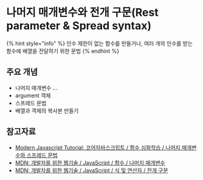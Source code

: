 # 나머지 매개변수와 전개 구문(Rest parameter & Spread syntax)

{% hint style="info" %}
인수 제한이 없는 함수를 만들거나, 여러 개의 인수를 받는 함수에 배열을 전달하기 위한 문법
{% endhint %}

## 주요 개념

- 나머지 매개변수 ...
- argument 객체
- 스프레드 문법
- 배열과 객체의 복사본 만들기

## 참고자료

- [Modern Javascript Tutorial: 코어자바스크립트 / 함수 심화학습 / 나머지 매개변수와 스프레드 문법](https://ko.javascript.info/rest-parameters-spread)
- [MDN: 개발자를 위한 웹기술 / JavaScript / 함수 / 나머지 매개변수](https://developer.mozilla.org/ko/docs/Web/JavaScript/Reference/Functions/rest_parameters)
- [MDN: 개발자를 위한 웹기술 / JavaScript / 식 및 연산자 / 전개 구문](https://developer.mozilla.org/ko/docs/Web/JavaScript/Reference/Operators/Spread_syntax)
